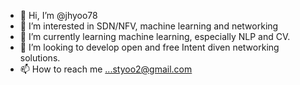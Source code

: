 - 👋 Hi, I’m @jhyoo78
- 👀 I’m interested in SDN/NFV, machine learning and networking
- 🌱 I’m currently learning machine learning, especially NLP and CV.
- 💞️ I’m looking to develop open and free Intent diven networking solutions.
- 📫 How to reach me ...styoo2@gmail.com

<!---
jhyoo78/jhyoo78 is a ✨ special ✨ repository because its `README.md` (this file) appears on your GitHub profile.
You can click the Preview link to take a look at your changes.
--->
